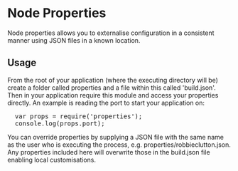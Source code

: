 # Node Properties

Node properties allows you to externalise configuration in a consistent manner using JSON files in a known location.  

## Usage

From the root of your application (where the executing directory will be) create a folder called properties and a file within this called 'build.json'.  Then in your application require this module and access your properties directly. An example is reading the port to start your application on:

<pre>
  var props = require('properties');
  console.log(props.port); 
</pre>

You can override properties by supplying a JSON file with the same name as the user who is executing the process, e.g. properties/robbieclutton.json.  Any properties included here will overwrite those in the build.json file enabling local customisations.
